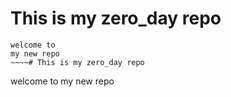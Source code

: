 # This is my zero_day repo
~~~~
welcome to
my new repo
~~~~# This is my zero_day repo
~~~~
welcome to
my new repo
~~~~
